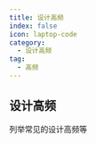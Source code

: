 ```yaml
---
title: 设计高频
index: false
icon: laptop-code
category:
  - 设计高频
tag:
  - 高频
---
```


## 设计高频

列举常见的设计高频等


